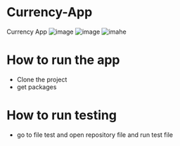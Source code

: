 # Currency-App
Currency App 
 ![image](https://github.com/abdulrahmanahme/Currency-App/assets/47110411/e3968079-35cb-4c27-8a44-4f428f4c66dd)
 ![image](https://github.com/abdulrahmanahme/Currency-App/assets/47110411/814974a8-9819-447f-9f98-f6b4dd7e3697)
 ![imahe](https://github.com/abdulrahmanahme/Currency-App/assets/47110411/6c657bba-2e63-4e6e-b193-65ea2d0bdb5a)


# How to run the app
- Clone the project 
- get packages
# How to run testing 
- go to file test and open repository file and run test file
 
